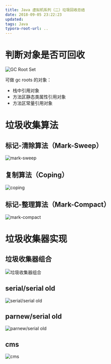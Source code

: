 ```yaml
---
title: Java 虚拟机系列（二）垃圾回收总结
date: 2018-09-05 23:22:23
updated:
tags: Java
typora-root-url: ..
---
```


# 判断对象是否可回收

![GC Root Set](/img/java/gc/gc_roots.png)

可做 gc roots 的对象：

* 栈中引用对象
* 方法区静态类属性引用对象
* 方法区常量引用对象

# 垃圾收集算法

## 标记-清除算法（Mark-Sweep）

![mark-sweep](/img/java/gc/mark_sweep.png)

## 复制算法（Coping）

![coping](/img/java/gc/coping.png)

## 标记-整理算法（Mark-Compact）

![mark-compact](/img/java/gc/mark_compact.png)

# 垃圾收集器实现

## 垃圾收集器组合

![垃圾收集器组合](/img/java/gc/gc_combine.png)

## serial/serial old

![serial/serial old](/img/java/gc/serial&serial_old.png)

## parnew/serial old

![parnew/serial old](/img/java/gc/parnew&serial_old.png)

## cms

![cms](/img/java/gc/cms.png)